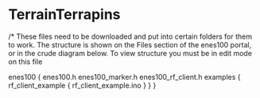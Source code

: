 # TerrainTerrapins
/*
These files need to be downloaded and put into certain folders for them to work.
The structure is shown on the Files section of the enes100 portal, or in the crude diagram below.
To view structure you must be in edit mode on this file

enes100
  {
    enes100.h
    enes100_marker.h
    enes100_rf_client.h
    examples
      {
      rf_client_example
        {
          rf_client_example.ino
        }
      }
  }
